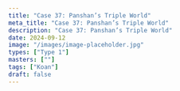 ```yaml
---
title: "Case 37: Panshan’s Triple World"
meta_title: "Case 37: Panshan’s Triple World"
description: "Case 37: Panshan’s Triple World"
date: 2024-09-12
image: "/images/image-placeholder.jpg"
types: ["Type 1"]
masters: [""]
tags: ["Koan"]
draft: false
---
```


